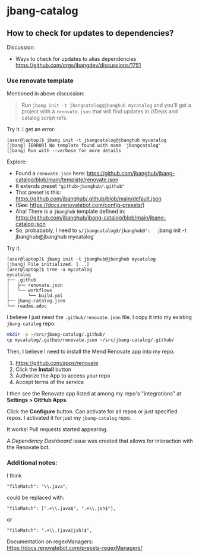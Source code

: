 # jbang-catalog

## How to check for updates to dependencies?

Discussion:

- Ways to check for updates to alias dependencies
  https://github.com/orgs/jbangdev/discussions/1751

### Use renovate template

Mentioned in above discussion:

> Run `jbang init -t jbangcatalog@jbanghub mycatalog` and you'll get a project with a `renovate.json` that will find updates in //Deps and catalog script refs.

Try it. I get an error:

```console
[user@laptop]$ jbang init -t jbangcatalog@jbanghub mycatalog
[jbang] [ERROR] No template found with name 'jbangcatalog'
[jbang] Run with --verbose for more details
```

Explore:

- Found a `renovate.json` here:
  https://github.com/jbanghub/jbang-catalog/blob/main/template/renovate.json
- It extends preset `"github>jbanghub/.github"`
- That preset is this:  
  https://github.com/jbanghub/.github/blob/main/default.json
- (See: https://docs.renovatebot.com/config-presets/)
- Aha! There is a `jbanghub` template defined in:
  https://github.com/jbanghub/jbang-catalog/blob/main/jbang-catalog.json
- So, probabably, I need to `s/jbangcatalog@/jbanghub@':  
`jbang init -t jbanghub@jbanghub mycatalog`

Try it.

```console
[user@laptop]$ jbang init -t jbanghub@jbanghub mycatalog
[jbang] File initialized. [...]
[user@laptop]$ tree -a mycatalog
mycatalog
├── .github
│   ├── renovate.json
│   └── workflows
│       └── build.yml
├── jbang-catalog.json
└── readme.adoc
```

I believe I just need the `.github/renovate.json` file. I copy it into my existing `jbang-catalog` repo:

```bash
mkdir -p ~/src/jbang-catalog/.github/
cp mycatalog/.github/renovate.json ~/src/jbang-catalog/.github/
```

Then, I believe I need to install the Mend Renovate app into my repo.

1. https://github.com/apps/renovate
2. Click the **Install** button
3. Authorize the App to access your repo
4. Accept terms of the service

I then see the Renovate app listed at among my repo's "integrations" at **Settings > GitHub Apps**.

Click the **Configure** button. Can activate for all repos or just specified repos. I activated it for just my `jbang-catalog` repo.

It works! Pull requests started appearing.

A _Dependency Dashboard_ issue was created that allows for interaction with the Renovate bot.

### Additional notes:

I think

```
"fileMatch": "\\.java",
```

could be replaced with:

```
"fileMatch": [".+\\.java$", ".+\\.jsh$"],
```

or

```
"fileMatch": ".+\\.(java|jsh)$",
```

Documentation on regexManagers:  
https://docs.renovatebot.com/presets-regexManagers/

